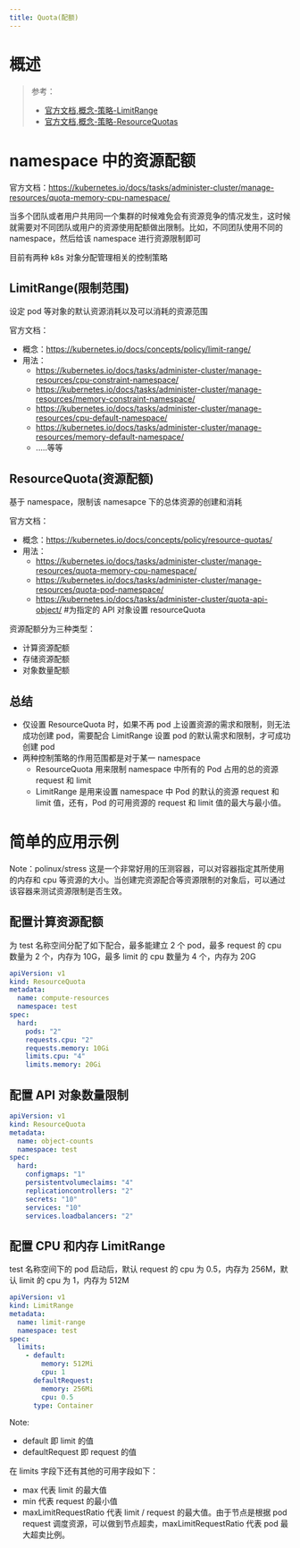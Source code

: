 ```yaml
---
title: Quota(配额)
---
```


# 概述

> 参考：
> - [官方文档,概念-策略-LimitRange](https://kubernetes.io/docs/concepts/policy/limit-range/)
> - [官方文档,概念-策略-ResourceQuotas](https://kubernetes.io/docs/concepts/policy/resource-quotas/)

# namespace 中的资源配额

官方文档：<https://kubernetes.io/docs/tasks/administer-cluster/manage-resources/quota-memory-cpu-namespace/>

当多个团队或者用户共用同一个集群的时候难免会有资源竞争的情况发生，这时候就需要对不同团队或用户的资源使用配额做出限制。比如，不同团队使用不同的 namespace，然后给该 namespace 进行资源限制即可

目前有两种 k8s 对象分配管理相关的控制策略

## LimitRange(限制范围)

设定 pod 等对象的默认资源消耗以及可以消耗的资源范围

官方文档：

- 概念：<https://kubernetes.io/docs/concepts/policy/limit-range/>
- 用法：
  - <https://kubernetes.io/docs/tasks/administer-cluster/manage-resources/cpu-constraint-namespace/>
  - <https://kubernetes.io/docs/tasks/administer-cluster/manage-resources/memory-constraint-namespace/>
  - <https://kubernetes.io/docs/tasks/administer-cluster/manage-resources/cpu-default-namespace/>
  - <https://kubernetes.io/docs/tasks/administer-cluster/manage-resources/memory-default-namespace/>
  - .....等等

## ResourceQuota(资源配额)

基于 namespace，限制该 namesapce 下的总体资源的创建和消耗

官方文档：

- 概念：<https://kubernetes.io/docs/concepts/policy/resource-quotas/>
- 用法：
  - <https://kubernetes.io/docs/tasks/administer-cluster/manage-resources/quota-memory-cpu-namespace/>
  - <https://kubernetes.io/docs/tasks/administer-cluster/manage-resources/quota-pod-namespace/>
  - <https://kubernetes.io/docs/tasks/administer-cluster/quota-api-object/> #为指定的 API 对象设置 resourceQuota

资源配额分为三种类型：

- 计算资源配额
- 存储资源配额
- 对象数量配额

## 总结

- 仅设置 ResourceQuota 时，如果不再 pod 上设置资源的需求和限制，则无法成功创建 pod，需要配合 LimitRange 设置 pod 的默认需求和限制，才可成功创建 pod
- 两种控制策略的作用范围都是对于某一 namespace
  - ResourceQuota 用来限制 namespace 中所有的 Pod 占用的总的资源 request 和 limit
  - LimitRange 是用来设置 namespace 中 Pod 的默认的资源 request 和 limit 值，还有，Pod 的可用资源的 request 和 limit 值的最大与最小值。

# 简单的应用示例

Note：polinux/stress 这是一个非常好用的压测容器，可以对容器指定其所使用的内存和 cpu 等资源的大小。当创建完资源配合等资源限制的对象后，可以通过该容器来测试资源限制是否生效。

## 配置计算资源配额

为 test 名称空间分配了如下配合，最多能建立 2 个 pod，最多 request 的 cpu 数量为 2 个，内存为 10G，最多 limit 的 cpu 数量为 4 个，内存为 20G

```yaml
apiVersion: v1
kind: ResourceQuota
metadata:
  name: compute-resources
  namespace: test
spec:
  hard:
    pods: "2"
    requests.cpu: "2"
    requests.memory: 10Gi
    limits.cpu: "4"
    limits.memory: 20Gi
```

## 配置 API 对象数量限制

```yaml
apiVersion: v1
kind: ResourceQuota
metadata:
  name: object-counts
  namespace: test
spec:
  hard:
    configmaps: "1"
    persistentvolumeclaims: "4"
    replicationcontrollers: "2"
    secrets: "10"
    services: "10"
    services.loadbalancers: "2"
```

## 配置 CPU 和内存 LimitRange

test 名称空间下的 pod 启动后，默认 request 的 cpu 为 0.5，内存为 256M，默认 limit 的 cpu 为 1，内存为 512M

```yaml
apiVersion: v1
kind: LimitRange
metadata:
  name: limit-range
  namespace: test
spec:
  limits:
    - default:
        memory: 512Mi
        cpu: 1
      defaultRequest:
        memory: 256Mi
        cpu: 0.5
      type: Container
```

Note:

- default 即 limit 的值
- defaultRequest 即 request 的值

在 limits 字段下还有其他的可用字段如下：

- max 代表 limit 的最大值
- min 代表 request 的最小值
- maxLimitRequestRatio 代表 limit / request 的最大值。由于节点是根据 pod request 调度资源，可以做到节点超卖，maxLimitRequestRatio 代表 pod 最大超卖比例。
